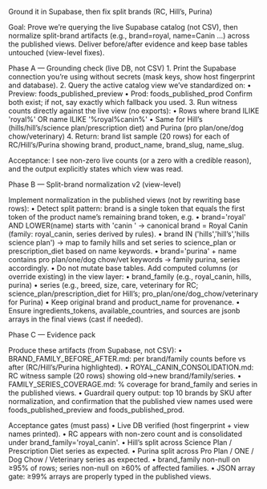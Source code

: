 Ground it in Supabase, then fix split brands (RC, Hill’s, Purina)

Goal: Prove we’re querying the live Supabase catalog (not CSV), then normalize split-brand artifacts (e.g., brand=royal, name=Canin …) across the published views. Deliver before/after evidence and keep base tables untouched (view-level fixes).

Phase A — Grounding check (live DB, not CSV)
	1.	Print the Supabase connection you’re using without secrets (mask keys, show host fingerprint and database).
	2.	Query the active catalog view we’ve standardized on:
	•	Preview: foods_published_preview
	•	Prod: foods_published_prod
Confirm both exist; if not, say exactly which fallback you used.
	3.	Run witness counts directly against the live view (no exports):
	•	Rows where brand ILIKE 'royal%' OR name ILIKE '%royal%canin%'
	•	Same for Hill’s (hills/hill’s/science plan/prescription diet) and Purina (pro plan/one/dog chow/veterinary)
	4.	Return: brand list sample (20 rows) for each of RC/Hill’s/Purina showing brand, product_name, brand_slug, name_slug.

Acceptance: I see non-zero live counts (or a zero with a credible reason), and the output explicitly states which view was read.

Phase B — Split-brand normalization v2 (view-level)

Implement normalization in the published views (not by rewriting base rows):
	•	Detect split pattern: brand is a single token that equals the first token of the product name’s remaining brand token, e.g.
	•	brand='royal' AND LOWER(name) starts with 'canin ' → canonical brand = Royal Canin (family: royal_canin, series derived by rules).
	•	brand IN ('hills','hill’s','hills science plan') → map to family hills and set series to science_plan or prescription_diet based on name keywords.
	•	brand='purina' + name contains pro plan/one/dog chow/vet keywords → family purina, series accordingly.
	•	Do not mutate base tables. Add computed columns (or override existing) in the view layer:
	•	brand_family (e.g., royal_canin, hills, purina)
	•	series (e.g., breed, size, care, veterinary for RC; science_plan/prescription_diet for Hill’s; pro_plan/one/dog_chow/veterinary for Purina)
	•	Keep original brand and product_name for provenance.
	•	Ensure ingredients_tokens, available_countries, and sources are jsonb arrays in the final views (cast if needed).

Phase C — Evidence pack

Produce these artifacts (from Supabase, not CSV):
	•	BRAND_FAMILY_BEFORE_AFTER.md: per brand/family counts before vs after (RC/Hill’s/Purina highlighted).
	•	ROYAL_CANIN_CONSOLIDATION.md: RC witness sample (20 rows) showing old→new brand/family/series.
	•	FAMILY_SERIES_COVERAGE.md: % coverage for brand_family and series in the published views.
	•	Guardrail query output: top 10 brands by SKU after normalization, and confirmation that the published view names used were foods_published_preview and foods_published_prod.

Acceptance gates (must pass)
	•	Live DB verified (host fingerprint + view names printed).
	•	RC appears with non-zero count and is consolidated under brand_family='royal_canin'.
	•	Hill’s split across Science Plan / Prescription Diet series as expected.
	•	Purina split across Pro Plan / ONE / Dog Chow / Veterinary series as expected.
	•	brand_family non-null on ≥95% of rows; series non-null on ≥60% of affected families.
	•	JSON array gate: ≥99% arrays are properly typed in the published views.